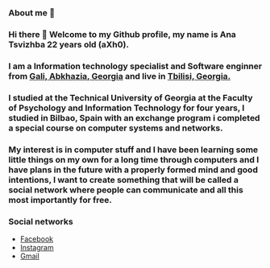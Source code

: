 ### About me 👩

### Hi there 👋 Welcome to my Github profile, my name is Ana Tsvizhba 22 years old (aXh0). 

### I am a **Information technology specialist and Software enginner** from [Gali, Abkhazia, Georgia](https://en.wikipedia.org/wiki/Gali_(town)) and live in [Tbilisi, Georgia.](https://en.wikipedia.org/wiki/Tbilisi) 

### I studied at the Technical University of Georgia at the Faculty of Psychology and Information Technology for four years, I studied in Bilbao, Spain with an exchange program i completed a special course on computer systems and networks.

### My interest is in computer stuff and I have been learning some little things on my own for a long time through computers and I have plans in the future with a properly formed mind and good intentions, I want to create something that will be called a social network where people can communicate and all this most importantly for free.

### Social networks

 - [Facebook](https://www.facebook.com/profile.php?id=100086473780228)
 - [Instagram](https://instagram.com/fsociy)
 - [Gmail](mailto:anatsvizhba@gmail.com)
